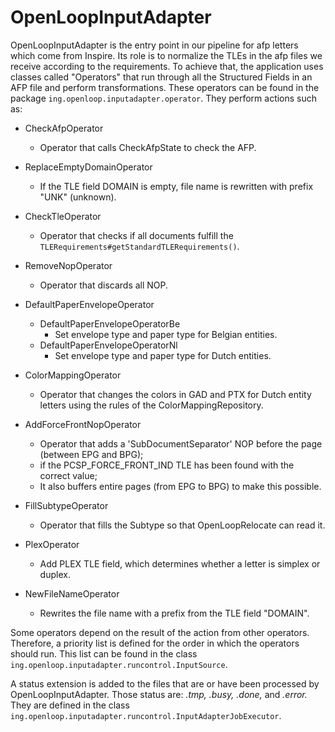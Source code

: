 # OpenLoopInputAdapter

OpenLoopInputAdapter is the entry point in our pipeline for afp letters which come from Inspire. 
Its role is to normalize the TLEs in the afp files we receive according to the requirements. To achieve that, the application uses classes called "Operators" 
that run through all the Structured Fields in an AFP file and perform transformations. 
These operators can be found in the package `ing.openloop.inputadapter.operator`. They perform actions such as:

 - CheckAfpOperator
   * Operator that calls CheckAfpState to check the AFP.

 - ReplaceEmptyDomainOperator
   * If the TLE field DOMAIN is empty, file name is rewritten with prefix "UNK" (unknown).

 - CheckTleOperator
   * Operator that checks if all documents fulfill the `TLERequirements#getStandardTLERequirements()`.

 - RemoveNopOperator
   * Operator that discards all NOP.

 - DefaultPaperEnvelopeOperator
    - DefaultPaperEnvelopeOperatorBe
       * Set envelope type and paper type for Belgian entities.
    - DefaultPaperEnvelopeOperatorNl
       * Set envelope type and paper type for Dutch entities.

 - ColorMappingOperator
   * Operator that changes the colors in GAD and PTX for Dutch entity letters using the rules of the ColorMappingRepository.
 
 - AddForceFrontNopOperator
   * Operator that adds a 'SubDocumentSeparator' NOP before the page (between EPG and BPG);
   * if the PCSP_FORCE_FRONT_IND TLE has been found with the correct value;
   * It also buffers entire pages (from EPG to BPG) to make this possible.

 - FillSubtypeOperator
   * Operator that fills the Subtype so that OpenLoopRelocate can read it.

 - PlexOperator
   * Add PLEX TLE field, which determines whether a letter is simplex or duplex.
 
 - NewFileNameOperator
   * Rewrites the file name with a prefix from the TLE field "DOMAIN". 

Some operators depend on the result of the action from other operators. Therefore, a priority list is defined for 
the order in which the operators should run. This list can be found in the class `ing.openloop.inputadapter.runcontrol.InputSource`.

A status extension is added to the files that are or have been processed by OpenLoopInputAdapter. Those status are: _.tmp, .busy, .done,_ and _.error._ 
They are defined in the class `ing.openloop.inputadapter.runcontrol.InputAdapterJobExecutor`.